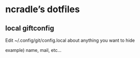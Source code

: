 # ncradle’s dotfiles

## local giftconfig
Edit ~/.config/git/config.local about anything you want to hide

example) name, mail, etc...
